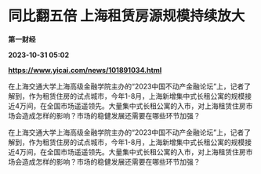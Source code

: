 # 同比翻五倍 上海租赁房源规模持续放大
**第一财经**

**2023-10-31 05:02**

**https://www.yicai.com/news/101891034.html**

在上海交通大学上海高级金融学院主办的“2023中国不动产金融论坛”上，记者了解到，作为租赁住房的试点城市，今年1-8月，上海新增集中式长租公寓的规模接近4万间，在全国市场遥遥领先。大量集中式长租公寓的入市，对上海租赁住房市场会造成怎样的影响？市场的稳健发展还需要在哪些环节加强？

在上海交通大学上海高级金融学院主办的“2023中国不动产金融论坛”上，记者了解到，作为租赁住房的试点城市，今年1-8月，上海新增集中式长租公寓的规模接近4万间，在全国市场遥遥领先。大量集中式长租公寓的入市，对上海租赁住房市场会造成怎样的影响？市场的稳健发展还需要在哪些环节加强？